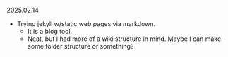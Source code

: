 2025.02.14
* Trying jekyll w/static web pages via markdown.
  * It is a blog tool.
  * Neat, but I had more of a wiki structure in mind. Maybe I can make some folder structure or something?